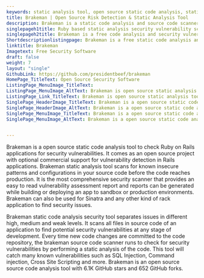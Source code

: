 ```yaml
---
keywords: static analysis tool, open source static code analysis, static code analysis security, source code scanner, vulnerability detection, source code analysis, static analysis software, static code analysis
title: Brakeman | Open Source Risk Detection & Static Analysis Tool
description: Brakeman is a static code analysis and source code scanner. It scans the source code of applications for vulnerability detection at any stage of development.
singlepageh1title: Ruby based static analysis security vulnerability scanner
singlepageh2title: Brakeman is a free code analysis and security vulnerability scanner for Ruby on Rails applications. It finds issues in code before they become exploitable.
Shortdescriptionlistingpage: Brakeman is a free static code analysis and source code scanner for Ruby on Rails applications. It can also be used for Sinatra and any other kind of rack application for vulnerability detection.
linktitle: Brakeman
Imagetext: Free Security Software
draft: false
weight: 7
layout: "single"
GithubLink: https://github.com/presidentbeef/brakeman
HomePage_TitleText: Open Source Security Software
ListingPage_MenuImage_TitleText: 
ListingPage_MenuImage_AltText: Brakeman is open source static analysis tool
ListingPage_Link_TitleText: Brakeman is open source static analysis tool
SinglePage_HeaderImage_TitleText: Brakeman is a open source static code analysis tool to check Ruby on Rails applications for security vulnerabilities.
SinglePage_HeaderImage_AltText: Brakeman is a open source static code analysis tool to check Ruby on Rails applications for security vulnerabilities.
SinglePage_MenuImage_TitleText: Brakeman is a open source static code analysis tool to check Ruby on Rails applications for security vulnerabilities.
SinglePage_MenuImage_AltText: Brakeman is a open source static code analysis tool to check Ruby on Rails applications for security vulnerabilities.


---
```


Brakeman is a open source static code analysis tool to check Ruby on Rails applications for security vulnerabilities. It comes as an open source project with optional commercial support for vulnerability detection in Rails applications. Brakeman static analysis tool scans for known insecure patterns and configurations in your source code before the code reaches production. It is the most comprehensive security scanner that provides an easy to read vulnerability assessment report and reports can be generated while building or deploying an app to sandbox or production environments. Brakeman can also be used for Sinatra and any other kind of rack application to find security issues.

Brakeman static code analysis security tool separates issues in different high, medium and weak levels. It scans all files in source code of an application to find potential security vulnerabilities at any stage of development. Every time new code changes are committed to the code repository, the brakeman source code scanner runs to check for security vulnerabilities by performing a static analysis of the code. This tool will catch many known vulnerabilities such as SQL Injection, Command injection, Cross Site Scripting and more. Brakeman is an open source source code analysis tool with 6.1K GitHub stars and 652 GitHub forks.